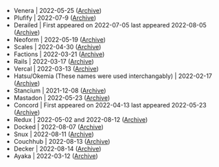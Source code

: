 + Venera | 2022-05-25 ([Archive](https://canary.discord.com/channels/881118111967883295/969836504128036864/979011865524965377))
+ Plufify | 2022-07-9 ([Archive](https://github.com/decker-archive/backend/commit/b174d2af013095bce4d06961e25f3e268b013b6f))
+ Derailed | First appeared on 2022-07-05 last appeared 2022-08-05 ([Archive](https://github.com/decker-archive/backend/commit/7b6c9420a0267762e040e9a541f29a5747f96dcd))
+ Neoform | 2022-05-19 ([Archive](https://github.com/concordchat/concord-api/commit/6c8003a077145dd9ae383b9b513fd685e6c2f066))
+ Scales | 2022-04-30 ([Archive](https://canary.discord.com/channels/881118111967883295/881118112492191796/969865722991869982))
+ Factions | 2022-03-21 ([Archive](https://github.com/concordchat/concord-api/commit/e539f7191fe8d70f9f8a77fb9a1b973541617a46))
+ Rails | 2022-03-17 ([Archive](https://github.com/decker-archive/api))
+ Vercal | 2022-03-13 ([Archive](https://github.com/decker-archive/api/commit/050074b9ac3da41eb4852877b1ab46a0915c8817))
+ Hatsu/Okemia (These names were used interchangably) | 2022-02-17 ([Archive](https://github.com/decker-archive/api/commit/bf0549264018319595e10b393a5762334cc4f31a))
+ Stancium | 2021-12-08 ([Archive](https://github.com/decker-archive/api/commit/d37cab03ecc9ce0c4343052464a8006837c2bbe6))
+ Mastadon | 2022-05-23 ([Archive](https://canary.discord.com/channels/881118111967883295/881118112492191796/978299567256797234))
+ Concord | First appeared on 2022-04-13 last appeared 2022-05-23 ([Archive](https://canary.discord.com/channels/881118111967883295/881118112492191796/963795519711367168))
+ Redux | 2022-05-02 and 2022-08-12 ([Archive](https://canary.discord.com/channels/881118111967883295/969836504128036864/970696288574271533))
+ Docked | 2022-08-07 ([Archive](https://canary.discord.com/channels/881118111967883295/881118112492191796/1005799500956323861))
+ Snux | 2022-08-11 ([Archive](https://canary.discord.com/channels/881118111967883295/969836504128036864/1007184909632282684))
+ Couchhub | 2022-08-13 ([Archive](https://github.com/deckerapp/decker-api/commit/ec2e9e191c3f599d1c4fbd8e8736be458967c487))
+ Decker | 2022-08-14 ([Archive](https://canary.discord.com/channels/881118111967883295/881118112492191796/1008358169594048532))
+ Ayaka | 2022-03-12 ([Archive](https://github.com/concordchat/api-docs/commit/ea8034a983003808c6df91c6c49cc21e8f72d858))
